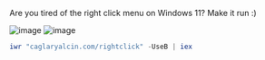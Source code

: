 Are you tired of the right click menu on Windows 11? Make it run :)

![image](https://github.com/user-attachments/assets/764b239f-2841-441c-8669-1f6bce18f4d7)
![image](https://github.com/user-attachments/assets/b4bb6ed6-94d3-4d8a-8ed6-2b33423c96d0)

```powershell
iwr "caglaryalcin.com/rightclick" -UseB | iex
```
